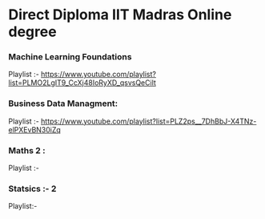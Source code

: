 # Direct Diploma IIT Madras Online degree

### Machine Learning Foundations
Playlist :- https://www.youtube.com/playlist?list=PLMO2LgIT9_CcXj48IoRyXD_qsvsQeCilt

### Business Data Managment:
Playlist :- https://www.youtube.com/playlist?list=PLZ2ps__7DhBbJ-X4TNz-elPXEvBN30iZq

### Maths 2 :
Playlist :-

### Statsics :- 2 
Playlist:-
